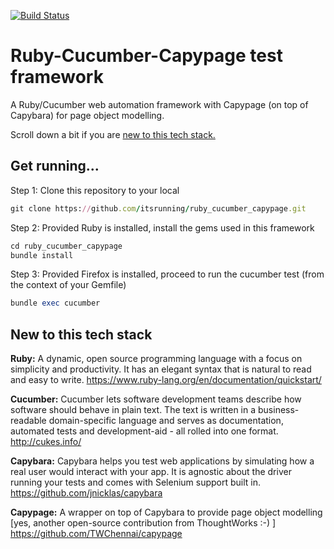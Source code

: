 [![Build Status](https://travis-ci.org/itsrunning/ruby_cucumber_capypage.svg?branch=master)](https://travis-ci.org/itsrunning/ruby_cucumber_capypage)
# Ruby-Cucumber-Capypage test framework

A Ruby/Cucumber web automation framework with Capypage (on top of Capybara) for page object modelling.

Scroll down a bit if you are [new to this tech stack.](#new-to-this-tech-stack)


## Get running...
Step 1: Clone this repository to your local
```ruby
git clone https://github.com/itsrunning/ruby_cucumber_capypage.git
```

Step 2: Provided Ruby is installed, install the gems used in this framework
```ruby
cd ruby_cucumber_capypage
bundle install
```

Step 3: Provided Firefox is installed, proceed to run the cucumber test (from the context of your Gemfile)
```ruby
bundle exec cucumber
```

## New to this tech stack

**Ruby:** A dynamic, open source programming language with a focus on simplicity and productivity. It has an elegant syntax that is natural to read and easy to write. https://www.ruby-lang.org/en/documentation/quickstart/

**Cucumber:** Cucumber lets software development teams describe how software should behave in plain text. The text is written in a business-readable domain-specific language and serves as documentation, automated tests and development-aid - all rolled into one format. http://cukes.info/

**Capybara:** Capybara helps you test web applications by simulating how a real user would interact with your app. It is agnostic about the driver running your tests and comes with Selenium support built in. https://github.com/jnicklas/capybara

**Capypage:** A wrapper on top of Capybara to provide page object modelling [yes, another open-source contribution from ThoughtWorks :-) ] https://github.com/TWChennai/capypage

